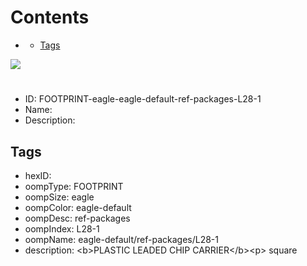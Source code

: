 



Contents
========

* [](#)
	* [Tags](#tags)
  
![][im]
# 

- ID: FOOTPRINT-eagle-eagle-default-ref-packages-L28-1
- Name: 
- Description: 

## Tags

- hexID: 
- oompType: FOOTPRINT
- oompSize: eagle
- oompColor: eagle-default
- oompDesc: ref-packages
- oompIndex: L28-1
- oompName: eagle-default/ref-packages/L28-1
- description: &lt;b&gt;PLASTIC LEADED CHIP CARRIER&lt;/b&gt;&lt;p&gt;&#xD;
square



[im]: image.png

